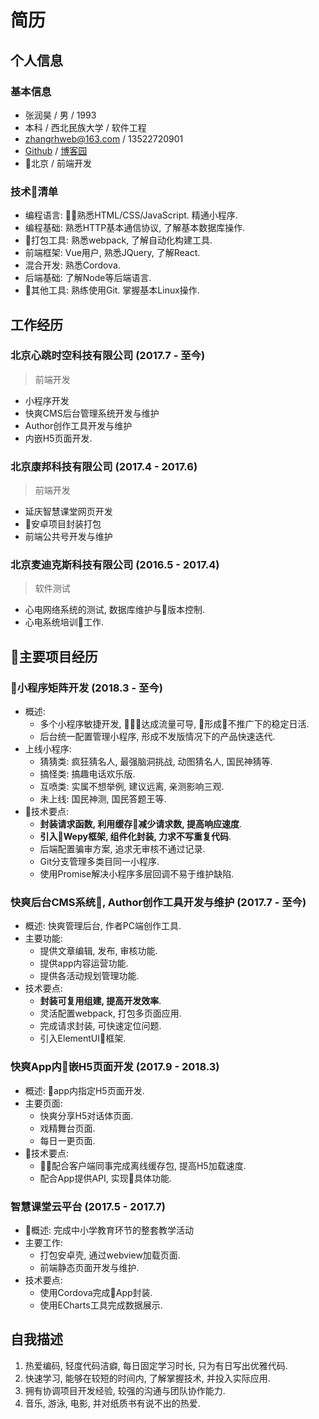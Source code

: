 # 简历

## 个人信息

### 基本信息

* 张润昊 / 男 / 1993
* 本科 / 西北民族大学 / 软件工程
* zhangrhweb@163.com / 13522720901
* [Github](https://github.com/JingLiii) / [博客园](http://www.cnblogs.com/zhangrunhao/)
* 北京 / 前端开发

### 技术清单

* 编程语言: 熟悉HTML/CSS/JavaScript. 精通小程序.
* 编程基础: 熟悉HTTP基本通信协议, 了解基本数据库操作.
* 打包工具: 熟悉webpack, 了解自动化构建工具.
* 前端框架: Vue用户, 熟悉JQuery, 了解React.
* 混合开发: 熟悉Cordova.
* 后端基础: 了解Node等后端语言.
* 其他工具: 熟练使用Git. 掌握基本Linux操作.

## 工作经历

### 北京心跳时空科技有限公司 (2017.7 - 至今)

> 前端开发

* 小程序开发
* 快爽CMS后台管理系统开发与维护
* Author创作工具开发与维护
* 内嵌H5页面开发.

### 北京康邦科技有限公司 (2017.4 - 2017.6)

> 前端开发

* 延庆智慧课堂网页开发
* 安卓项目封装打包
* 前端公共号开发与维护

### 北京麦迪克斯科技有限公司 (2016.5 - 2017.4)

> 软件测试

* 心电网络系统的测试, 数据库维护与版本控制.
* 心电系统培训工作.

## 主要项目经历

### 小程序矩阵开发 (2018.3 - 至今)

* 概述:
  * 多个小程序敏捷开发, 达成流量可导, 形成不推广下的稳定日活.
  * 后台统一配置管理小程序, 形成不发版情况下的产品快速迭代.
* 上线小程序:
  * 猜猜类: 疯狂猜名人, 最强脑洞挑战, 动图猜名人, 国民神猜等.
  * 搞怪类: 搞趣电话欢乐版.
  * 互喷类: 实属不想举例, 建议远离, 亲测影响三观.
  * 未上线: 国民神测, 国民答题王等.
* 技术要点:
  * **封装请求函数, 利用缓存减少请求数, 提高响应速度**.
  * **引入Wepy框架, 组件化封装, 力求不写重复代码**.
  * 后端配置骗审方案, 追求无审核不通过记录.
  * Git分支管理多类目同一小程序.
  * 使用Promise解决小程序多层回调不易于维护缺陷.

### 快爽后台CMS系统, Author创作工具开发与维护 (2017.7 - 至今)

* 概述: 快爽管理后台, 作者PC端创作工具.
* 主要功能:
  * 提供文章编辑, 发布, 审核功能.
  * 提供app内容运营功能.
  * 提供各活动规划管理功能.
* 技术要点:
  * **封装可复用组建, 提高开发效率**.
  * 灵活配置webpack, 打包多页面应用.
  * 完成请求封装, 可快速定位问题.
  * 引入ElementUI框架.

### 快爽App内嵌H5页面开发 (2017.9 - 2018.3)

* 概述: app内指定H5页面开发.
* 主要页面:
  * 快爽分享H5对话体页面.
  * 戏精舞台页面.
  * 每日一更页面.
* 技术要点:
  * 配合客户端同事完成离线缓存包, 提高H5加载速度.
  * 配合App提供API, 实现具体功能.

### 智慧课堂云平台 (2017.5 - 2017.7)

* 概述: 完成中小学教育环节的整套教学活动
* 主要工作:
  * 打包安卓壳, 通过webview加载页面.
  * 前端静态页面开发与维护.
* 技术要点:
  * 使用Cordova完成App封装.
  * 使用ECharts工具完成数据展示.

## 自我描述

1. 热爱编码, 轻度代码洁癖, 每日固定学习时长, 只为有日写出优雅代码.
2. 快速学习, 能够在较短的时间内, 了解掌握技术, 并投入实际应用.
3. 拥有协调项目开发经验, 较强的沟通与团队协作能力.
4. 音乐, 游泳, 电影, 并对纸质书有说不出的热爱.
